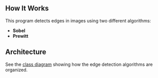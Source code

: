 ## How It Works

This program detects edges in images using two different algorithms:
- **Sobel**
- **Prewitt**

## Architecture

See the [class diagram](docs/edge_detector_architecture.png) showing how the edge detection algorithms are organized.